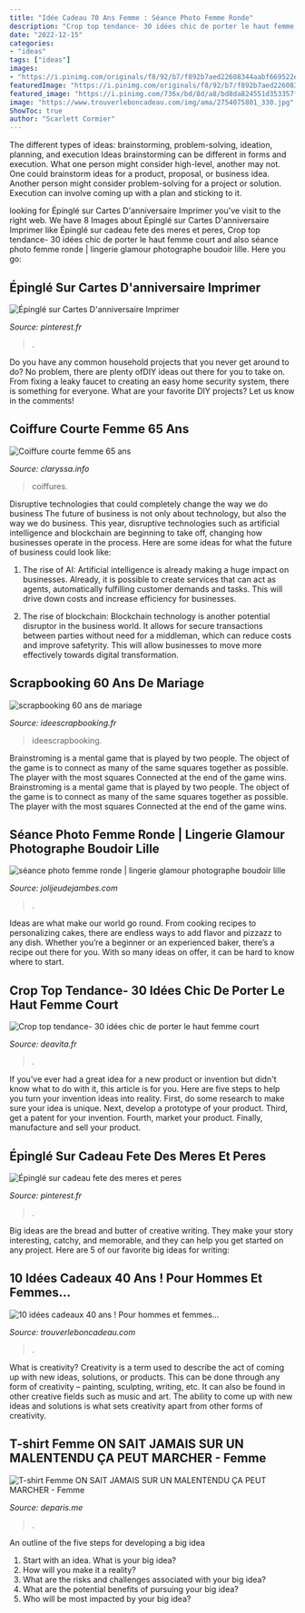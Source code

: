 ```yaml
---
title: "Idée Cadeau 70 Ans Femme : Séance Photo Femme Ronde"
description: "Crop top tendance- 30 idées chic de porter le haut femme court"
date: "2022-12-15"
categories:
- "ideas"
tags: ["ideas"]
images:
- "https://i.pinimg.com/originals/f8/92/b7/f892b7aed22608344aabf669522e112c.jpg"
featuredImage: "https://i.pinimg.com/originals/f8/92/b7/f892b7aed22608344aabf669522e112c.jpg"
featured_image: "https://i.pinimg.com/736x/bd/8d/a8/bd8da824551d353357f25111d0694ff1.jpg"
image: "https://www.trouverleboncadeau.com/img/ama/2754075801_330.jpg"
ShowToc: true
author: "Scarlett Cormier"
---
```



The different types of ideas: brainstorming, problem-solving, ideation, planning, and execution
Ideas brainstorming can be different in forms and execution. What one person might consider high-level, another may not. One could brainstorm ideas for a product, proposal, or business idea. Another person might consider problem-solving for a project or solution. Execution can involve coming up with a plan and sticking to it.

	

		
looking for Épinglé sur Cartes D&#039;anniversaire Imprimer you've visit to the right web. We have 8 Images about Épinglé sur Cartes D&#039;anniversaire Imprimer like Épinglé sur cadeau fete des meres et peres, Crop top tendance- 30 idées chic de porter le haut femme court and also séance photo femme ronde | lingerie glamour photographe boudoir lille. Here you go:
		
    
## Épinglé Sur Cartes D&#039;anniversaire Imprimer

<img loading=lazy src="https://i.pinimg.com/736x/bd/8d/a8/bd8da824551d353357f25111d0694ff1.jpg" onerror="this.onerror=null;this.src='https://tse1.mm.bing.net/th?id=OIP.w1XlFuXe1GY4wZRRaGQjYwHaJ7&amp;pid=15.1';" alt="Épinglé sur Cartes D&#039;anniversaire Imprimer">

_Source: pinterest.fr_

>. 

	

Do you have any common household projects that you never get around to do? No problem, there are plenty ofDIY ideas out there for you to take on. From fixing a leaky faucet to creating an easy home security system, there is something for everyone. What are your favorite DIY projects? Let us know in the comments!

    
## Coiffure Courte Femme 65 Ans

<img loading=lazy src="https://claryssa.info/images5/1217/coiffure-courte-femme-65-ans/coiffure-courte-femme-65-ans-56_15.jpg" onerror="this.onerror=null;this.src='https://tse2.mm.bing.net/th?id=OIP.zYdyfQuNF7ZOUfuvtLHuSgAAAA&amp;pid=15.1';" alt="Coiffure courte femme 65 ans">

_Source: claryssa.info_

>coiffures. 

	

Disruptive technologies that could completely change the way we do business
The future of business is not only about technology, but also the way we do business. This year, disruptive technologies such as artificial intelligence and blockchain are beginning to take off, changing how businesses operate in the process. Here are some ideas for what the future of business could look like:
1. The rise of AI: Artificial intelligence is already making a huge impact on businesses. Already, it is possible to create services that can act as agents, automatically fulfilling customer demands and tasks. This will drive down costs and increase efficiency for businesses.

2. The rise of blockchain: Blockchain technology is another potential disruptor in the business world. It allows for secure transactions between parties without need for a middleman, which can reduce costs and improve safetyrity. This will allow businesses to move more effectively towards digital transformation.


    
## Scrapbooking 60 Ans De Mariage

<img loading=lazy src="https://www.ideescrapbooking.fr/images/scrapbooking-60-ans-de-mariage_3.jpg" onerror="this.onerror=null;this.src='https://tse3.mm.bing.net/th?id=OIP.LxSGDyOMEOcLCatS6g7LiQHaE8&amp;pid=15.1';" alt="scrapbooking 60 ans de mariage">

_Source: ideescrapbooking.fr_

>ideescrapbooking. 

	

Brainstroming is a mental game that is played by two people. The object of the game is to connect as many of the same squares together as possible. The player with the most squares Connected at the end of the game wins. Brainstroming is a mental game that is played by two people. The object of the game is to connect as many of the same squares together as possible. The player with the most squares Connected at the end of the game wins.

    
## Séance Photo Femme Ronde | Lingerie Glamour Photographe Boudoir Lille

<img loading=lazy src="https://www.jolijeudejambes.com/wp-content/uploads/2017/11/28-11932-post/seance-photo-boudoir-femme-ronde-lingerie-glamour-photographe-lille-5(pp_w768_h512).jpg" onerror="this.onerror=null;this.src='https://tse4.mm.bing.net/th?id=OIP.MMlE0p3G5sdlpDErfhN1ogHaE8&amp;pid=15.1';" alt="séance photo femme ronde | lingerie glamour photographe boudoir lille">

_Source: jolijeudejambes.com_

>. 

	

Ideas are what make our world go round. From cooking recipes to personalizing cakes, there are endless ways to add flavor and pizzazz to any dish. Whether you’re a beginner or an experienced baker, there’s a recipe out there for you. With so many ideas on offer, it can be hard to know where to start.

    
## Crop Top Tendance- 30 Idées Chic De Porter Le Haut Femme Court

<img loading=lazy src="http://deavita.fr/wp-content/uploads/2015/04/crop-top-large-dentelle-blanche-jupe-évasée-années-70.jpg" onerror="this.onerror=null;this.src='https://tse4.mm.bing.net/th?id=OIP.5Wmk49xRpZb7VFI0HLB_wQHaLI&amp;pid=15.1';" alt="Crop top tendance- 30 idées chic de porter le haut femme court">

_Source: deavita.fr_

>. 

	

If you've ever had a great idea for a new product or invention but didn't know what to do with it, this article is for you. Here are five steps to help you turn your invention ideas into reality. First, do some research to make sure your idea is unique. Next, develop a prototype of your product. Third, get a patent for your invention. Fourth, market your product. Finally, manufacture and sell your product.

    
## Épinglé Sur Cadeau Fete Des Meres Et Peres

<img loading=lazy src="https://i.pinimg.com/originals/f8/92/b7/f892b7aed22608344aabf669522e112c.jpg" onerror="this.onerror=null;this.src='https://tse4.mm.bing.net/th?id=OIP.ScBd9myCBORVBndUTmwKKQHaJ9&amp;pid=15.1';" alt="Épinglé sur cadeau fete des meres et peres">

_Source: pinterest.fr_

>. 

	

Big ideas are the bread and butter of creative writing. They make your story interesting, catchy, and memorable, and they can help you get started on any project. Here are 5 of our favorite big ideas for writing:

    
## 10 Idées Cadeaux 40 Ans ! Pour Hommes Et Femmes...

<img loading=lazy src="https://www.trouverleboncadeau.com/img/ama/2754075801_330.jpg" onerror="this.onerror=null;this.src='https://tse4.mm.bing.net/th?id=OIP.17-ue8FyQQJUxIpYbT_jqAHaKc&amp;pid=15.1';" alt="10 idées cadeaux 40 ans ! Pour hommes et femmes...">

_Source: trouverleboncadeau.com_

>. 

	

What is creativity?
Creativity is a term used to describe the act of coming up with new ideas, solutions, or products. This can be done through any form of creativity – painting, sculpting, writing, etc. It can also be found in other creative fields such as music and art. The ability to come up with new ideas and solutions is what sets creativity apart from other forms of creativity.

    
## T-shirt Femme ON SAIT JAMAIS SUR UN MALENTENDU ÇA PEUT MARCHER - Femme

<img loading=lazy src="https://media.deparis.me/5098-tm_thickbox_default/t-shirt-femme-on-sait-jamais-sur-un-malentendu-ca-peut-marcher.jpg" onerror="this.onerror=null;this.src='https://tse4.mm.bing.net/th?id=OIP.5F7mveiY5jGAOk_EecEhEwHaKC&amp;pid=15.1';" alt="T-shirt Femme ON SAIT JAMAIS SUR UN MALENTENDU ÇA PEUT MARCHER - Femme">

_Source: deparis.me_

>. 

	

An outline of the five steps for developing a big idea
1. Start with an idea. What is your big idea?
2. How will you make it a reality?
3. What are the risks and challenges associated with your big idea?
4. What are the potential benefits of pursuing your big idea?
5. Who will be most impacted by your big idea?


